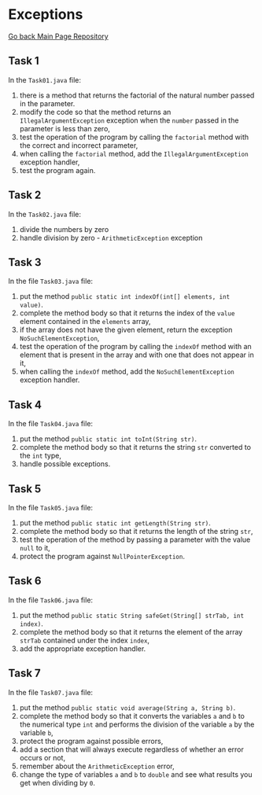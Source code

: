 # Exceptions
<a href="https://github.com/grzesiek-worek/Java-Basics">Go back Main Page Repository</a>

## Task 1

In the `Task01.java` file:

1. there is a method that returns the factorial of the natural number passed in the parameter.
2. modify the code so that the method returns an `IllegalArgumentException` exception when the `number` passed in the parameter is less than zero,
3. test the operation of the program by calling the `factorial` method with the correct and incorrect parameter,
4. when calling the `factorial` method, add the `IllegalArgumentException` exception handler,
5. test the program again.

## Task 2

In the `Task02.java` file:

1. divide the numbers by zero
2. handle division by zero - `ArithmeticException` exception

## Task 3
In the file `Task03.java` file:

1. put the method `public static int indexOf(int[] elements, int value)`.
2. complete the method body so that it returns the index of the `value` element contained in the `elements` array,
3. if the array does not have the given element, return the exception `NoSuchElementException`,
4. test the operation of the program by calling the `indexOf` method with an element that is present in the array and with one that does not appear in it,
5. when calling the `indexOf` method, add the `NoSuchElementException` exception handler.

## Task 4
In the file `Task04.java` file:

1. put the method `public static int toInt(String str)`.
2. complete the method body so that it returns the string `str` converted to the `int` type,
3. handle possible exceptions.

## Task 5
In the file `Task05.java` file:

1. put the method `public static int getLength(String str)`.
2. complete the method body so that it returns the length of the string `str`,
3. test the operation of the method by passing a parameter with the value `null` to it,
4. protect the program against `NullPointerException`.

## Task 6
In the file `Task06.java` file:

1. put the method `public static String safeGet(String[] strTab, int index)`.
2. complete the method body so that it returns the element of the array `strTab` contained under the index `index`,
3. add the appropriate exception handler.

## Task 7
In the file `Task07.java` file:

1. put the method `public static void average(String a, String b)`.
2. complete the method body so that it converts the variables `a` and `b` to the numerical type `int` and performs the division of the variable `a` by the variable `b`,
3. protect the program against possible errors,
4. add a section that will always execute regardless of whether an error occurs or not,
5. remember about the `ArithmeticException` error,
6. change the type of variables `a` and `b` to `double` and see what results you get when dividing by `0`.